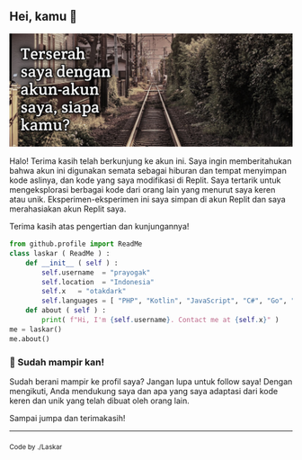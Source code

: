 ## Hei, kamu 👋

![Thubnel](R56WxaH99D3D73688Fnx1GzG8.jpeg)

Halo! Terima kasih telah berkunjung ke akun ini. Saya ingin memberitahukan bahwa akun ini digunakan semata sebagai hiburan dan tempat menyimpan kode aslinya, dan kode yang saya modifikasi di Replit. Saya tertarik untuk mengeksplorasi berbagai kode dari orang lain yang menurut saya keren atau unik. Eksperimen-eksperimen ini saya simpan di akun Replit dan saya merahasiakan akun Replit saya.

Terima kasih atas pengertian dan kunjungannya!

```python
from github.profile import ReadMe
class laskar ( ReadMe ) :
    def __init__ ( self ) :
        self.username  = "prayogak"
        self.location  = "Indonesia"
        self.x   = "otakdark"
        self.languages = [ "PHP", "Kotlin", "JavaScript", "C#", "Go", "Java", "Python", "Shell", "Brainfuck", "Verilog" ]
    def about ( self ) :
        print( f"Hi, I'm {self.username}. Contact me at {self.x}" )
me = laskar()
me.about()
```

### 🍿 Sudah mampir kan!

Sudah berani mampir ke profil saya? Jangan lupa untuk follow saya! Dengan mengikuti, Anda mendukung saya dan apa yang saya adaptasi dari kode keren dan unik yang telah dibuat oleh orang lain.

Sampai jumpa dan terimakasih!

---

<sub>Code by ./Laskar</sub>

<!--
**otakdark/otakdark** is a ✨ _special_ ✨ repository because its `README.md` (this file) appears on your GitHub profile.

Here are some ideas to get you started:

- 🔭 I’m currently working on ...
- 🌱 I’m currently learning ...
- 👯 I’m looking to collaborate on ...
- 🤔 I’m looking for help with ...
- 💬 Ask me about ...
- 📫 How to reach me: ...
- 😄 Pronouns: ...
- ⚡ Fun fact: ...
-->
